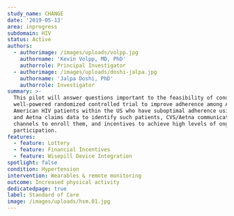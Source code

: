```yaml
---
study_name: CHANGE
date: '2019-05-13'
area: inprogress
subdomain: HIV
status: Active
authors:
  - authorimage: /images/uploads/volpp.jpg
    authorname: 'Kevin Volpp, MD, PhD'
    authorrole: Principal Investigator
  - authorimage: /images/uploads/doshi-jalpa.jpg
    authorname: 'Jalpa Doshi, PhD'
    authorrole: Investigator
summary: >-
  This pilot will answer questions important to the feasibility of conducting a
  well-powered randomized controlled trial to improve adherence among African
  American HIV patients within the US who have suboptimal adherence using CVS
  and Aetna claims data to identify such patients, CVS/Aetna communications
  channels to enroll them, and incentives to achieve high levels of ongoing
  participation.
features:
  - feature: Lottery
  - feature: Financial Incentives
  - feature: Wisepill Device Integration
spotlight: false
condition: Hypertension
intervention: Wearables & remote monitoring
outcome: Increased physical activity
dedicatedpage: true
label: Standard of Care 
image: /images/uploads/hsm.01.jpg
---
```


